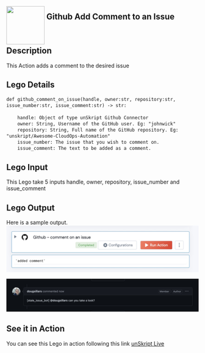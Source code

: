 [<img align="left" src="https://unskript.com/assets/favicon.png" width="100" height="100" style="padding-right: 5px">](https://unskript.com/assets/favicon.png) 
<h2>Github Add Comment to an Issue</h2>

<br>

## Description
This Action adds a comment to the desired issue

## Lego Details

    def github_comment_on_issue(handle, owner:str, repository:str, issue_number:str, issue_comment:str) -> str:

        handle: Object of type unSkript Github Connector
        owner: String, Username of the GitHub user. Eg: "johnwick"
        repository: String, Full name of the GitHub repository. Eg: "unskript/Awesome-CloudOps-Automation"
        issue_number: The issue that you wish to comment on.
        issue_comment: The text to be added as a comment.

## Lego Input
This Lego take 5 inputs handle, owner, repository, issue_number and issue_comment

## Lego Output
Here is a sample output.
<img src="./1.jpg">

<img src="./2.jpg">


## See it in Action

You can see this Lego in action following this link [unSkript Live](https://us.app.unskript.io)